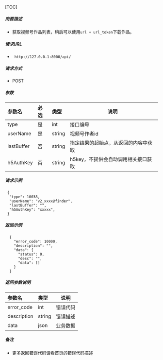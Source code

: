 

[TOC]
    
##### 简要描述

- 获取视频号作品列表，稍后可以使用`url + url_token`下载作品。

##### 请求URL
- ` http://127.0.0.1:8000/api/`
  
##### 请求方式
- POST 

##### 参数

| 参数名        | 必选 | 类型     | 说明                   |
|:-----------|:---|:-------|----------------------|
| type       | 是  | int    | 接口编号                 |
| userName   | 是  | string | 视频号作者id              |
| lastBuffer | 否  | string | 指定结果的起始点，从返回的内容中获取   |
| h5AuthKey  | 否  | string | h5key，不提供会自动调用相关接口获取 |

##### 请求示例

```
 {
  "type": 10038,
  "userName": "v2_xxxx@finder",
  "lastBuffer": "",
  "h5AuthKey": "xxxxx",
 } 
```

##### 返回示例 

``` 
  {
    "error_code": 10000,
    "description": "",
    "data": {
      "status": 0,
      "desc": "",
      "data": []
    }
  }
```

##### 返回参数说明 

|参数名|类型|说明|
|:-----  |:-----|-----                           |
|error_code |int   |错误代码  |
|description|string|错误描述|
|data|json|业务数据|

##### 备注 

- 更多返回错误代码请看首页的错误代码描述







